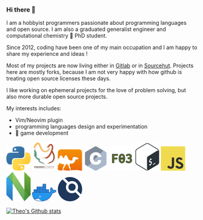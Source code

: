 ### Hi there 👋

I am a hobbyist programmers passionate about programming languages and open source.
I am also a graduated generalist engineer and computational chemistry 🧪 PhD student.

Since 2012, coding have been one of my main occupation and I am happy to share my experience and ideas !

Most of my projects are now living either in [Gitlab](https://gitlab.com/Lattay) or in [Sourcehut](https://git.sr.ht/~lattay).
Projects here are mostly forks, because I am not very happy with how github is treating open source licenses these days.

I like working on ephemeral projects for the love of problem solving, but also more durable open source projects.

My interests includes:

* Vim/Neovim plugin
* programming languages design and experimentation
* 👾 game development

<a href="https://python.org" ><img src="assets/python/python.png" width="64" alt="python logo"></a>
<a href="https://call-cc.org" ><img src="assets/chicken/chicken.png" width="64" alt="chicken logo"></a>
<a href="https://ocaml.org" ><img src="assets/ocaml/ocaml.png" width="64" alt="ocaml logo"></a>
<a href="https://fr.wikipedia.org/wiki/C_(langage)" ><img src="assets/c/c.png" width="64" alt="c logo"></a>
<a href="https://en.wikipedia.org/wiki/Fortran#Fortran_2003" ><img src="assets/fortran/fortran.png" width="64" alt="fortran logo"></a>
<a href="https://en.wikipedia.org/wiki/Bash_(Unix_shell)" ><img src="assets/bash/bash.png" width="64" alt="bash logo"></a>
<a href="https://developer.mozilla.org/fr/docs/Web/JavaScript" ><img src="assets/javascript/javascript.png" width="64" alt="javascript logo"></a>
<a href="https://neovim.io/" ><img src="assets/neovim/neovim.png" width="64" alt="neovim logo"></a>
<a href="https://docker.com" ><img src="assets/docker/docker.png" width="64" alt="docker logo"></a>
<a href="https://drone.io/" ><img src="assets/drone/drone.png" width="64" alt="drone logo"></a>

<a href=https://github.com/anuraghazra/github-readme-stats>
<img alt="Theo's Github stats" src="https://github-readme-stats.vercel.app/api?username=lattay&show_icons=true&include_all_commits=true">
</a>
